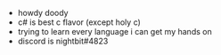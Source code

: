 - howdy doody
- c# is best c flavor (except holy c)
- trying to learn every language i can get my hands on
- discord is nightbit#4823
<!---
nightbit/nightbit is a ✨ special ✨ repository because its `README.md` (this file) appears on your GitHub profile.
You can click the Preview link to take a look at your changes.
--->
